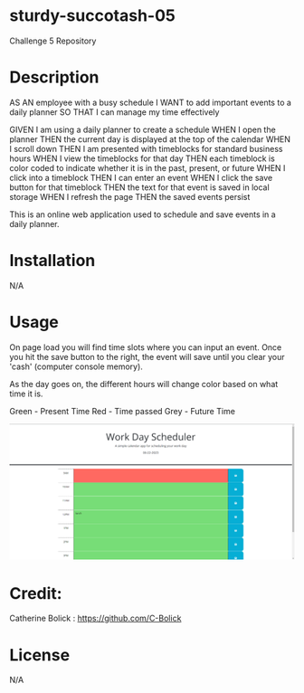# sturdy-succotash-05
Challenge 5 Repository

# Description
AS AN employee with a busy schedule
I WANT to add important events to a daily planner
SO THAT I can manage my time effectively

GIVEN I am using a daily planner to create a schedule
WHEN I open the planner
THEN the current day is displayed at the top of the calendar
WHEN I scroll down
THEN I am presented with timeblocks for standard business hours
WHEN I view the timeblocks for that day
THEN each timeblock is color coded to indicate whether it is in the past, present, or future
WHEN I click into a timeblock
THEN I can enter an event
WHEN I click the save button for that timeblock
THEN the text for that event is saved in local storage
WHEN I refresh the page
THEN the saved events persist

This is an online web application used to schedule and save events in a daily planner.

# Installation
N/A

# Usage
On page load you will find time slots where you can input an event.
Once you hit the save button to the right, the event will save until you clear your 'cash' (computer console memory).

As the day goes on, the different hours will change color based on what time it is. 

Green - Present Time
Red - Time passed
Grey - Future Time

![Planner Screenshot](Assets/Screenshot%202023-06-22%20095634.png)

# Credit:
Catherine Bolick : https://github.com/C-Bolick

# License
N/A

